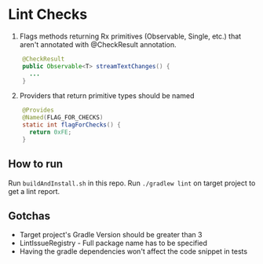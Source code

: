 # Lint Checks

1. Flags methods returning Rx primitives (Observable, Single, etc.) that aren't annotated with @CheckResult annotation.
```java
    @CheckResult
    public Observable<T> streamTextChanges() {
      ...
    }
```
2. Providers that return primitive types should be named
```java
    @Provides
    @Named(FLAG_FOR_CHECKS)
    static int flagForChecks() {
      return 0xFE;
    }
```

## How to run
Run `buildAndInstall.sh` in this repo.
Run `./gradlew lint` on target project to get a lint report.

## Gotchas

- Target project's Gradle Version should be greater than 3
- LintIssueRegistry - Full package name has to be specified
- Having the gradle dependencies won't affect the code snippet in tests

